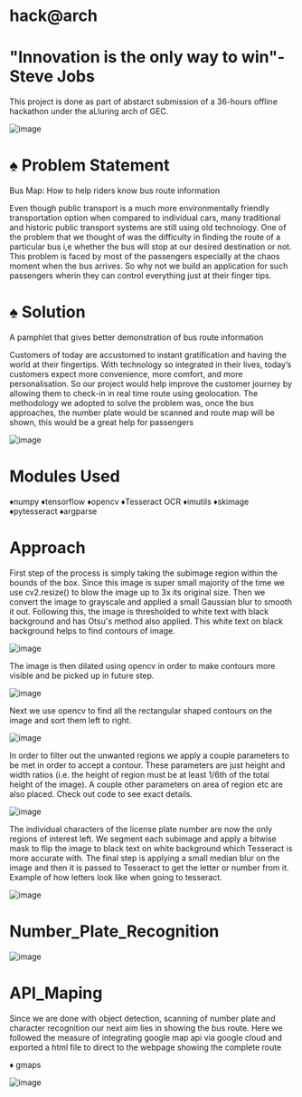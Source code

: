 # hack@arch

# "Innovation is the only way to win"- Steve Jobs
This project is done as part of abstarct submission of a 36-hours offline hackathon under the aLluring arch of GEC.

![image](https://user-images.githubusercontent.com/92539781/175336796-847088f7-1ba6-45c9-9b5a-8d123b9e7820.png)


# ♠ Problem Statement
Bus Map: How to help riders know bus route information

Even though public transport is a much more environmentally friendly transportation option when compared to individual cars, 
many traditional and historic public transport systems are still using old technology. One of the problem that we thought of was the difficulty in finding
the route of a particular bus i,e whether the bus will stop at our desired destination or not. This problem is faced by most of the passengers especially
at the chaos moment when the bus arrives. So why not we build an application for such passengers wherin they can control everything just at their finger tips.


# ♠ Solution
A pamphlet that gives better demonstration of bus route information

Customers of today are accustomed to instant gratification and having the world at their fingertips. With technology so integrated in their lives,
today’s customers expect more convenience, more comfort, and more personalisation. So our project would help improve the customer journey by allowing them to 
check-in in real time route using geolocation. The methodology we adopted to solve the problem was, once the bus approaches, the number plate would be scanned and route map will be shown, this would be a great help for passengers

![image](https://user-images.githubusercontent.com/92539781/175337271-c1fb49a4-aaaf-47a7-89d7-23bcd7136a94.png)


# Modules Used
♦numpy
♦tensorflow
♦opencv
♦Tesseract OCR
♦imutils
♦skimage
♦pytesseract
♦argparse


# Approach
First step of the process is simply taking the subimage region within the bounds of the box. Since this image is super small 
majority of the time we use cv2.resize() to blow the image up to 3x its original size. Then we convert the image to grayscale
and applied a small Gaussian blur to smooth it out. Following this, the image is thresholded to white text with black background 
and has Otsu's method also applied. This white text on black background helps to find contours of image.

![image](https://user-images.githubusercontent.com/92539781/175347998-abe38586-35b9-46fa-b179-fe0ac01e1bc7.png)

The image is then dilated using opencv in order to make contours more visible and be picked up in future step.

![image](https://user-images.githubusercontent.com/92539781/175348083-55a2c042-0543-4cec-95fe-fe19cef2b4f3.png)

Next we use opencv to find all the rectangular shaped contours on the image and sort them left to right.

![image](https://user-images.githubusercontent.com/92539781/174951625-36ea8084-8229-4bca-8ac9-09ba8a7a362e.png)

In order to filter out the unwanted regions we apply a couple parameters to be met in order to accept a contour. 
These parameters are just height and width ratios (i.e. the height of region must be at least 1/6th of the total height of the image).
A couple other parameters on area of region etc are also placed. Check out code to see exact details.

![image](https://user-images.githubusercontent.com/92539781/174951593-c07e8357-82ee-4a23-a22a-46ddae695381.png)

The individual characters of the license plate number are now the only regions of interest left. We segment each subimage and apply 
a bitwise mask to flip the image to black text on white background which Tesseract is more accurate with. The final step is applying 
a small median blur on the image and then it is passed to Tesseract to get the letter or number from it. Example of how letters look 
like when going to tesseract.

![image](https://user-images.githubusercontent.com/92539781/174951554-206eb0d0-0e66-4cce-9cbc-379affaef56e.png)

# Number_Plate_Recognition
![image](https://user-images.githubusercontent.com/92539781/175357172-3768a7c6-5c51-4425-9d0f-a25eb46c63fc.png)

# API_Maping

Since we are done with object detection, scanning of number plate and character recognition our next aim lies in showing the bus route.
Here we followed the measure of integrating google map api via google cloud and exported a html file to direct to the webpage showing
the complete route

♦ gmaps

![image](https://user-images.githubusercontent.com/92539781/175357378-0226a36f-d420-448f-8f50-893aa45da70e.png)

#
